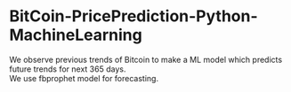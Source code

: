 # BitCoin-PricePrediction-Python-MachineLearning
We observe previous trends of Bitcoin to make a ML model which predicts
future trends for next 365 days.
<br>
We use fbprophet model for forecasting.
